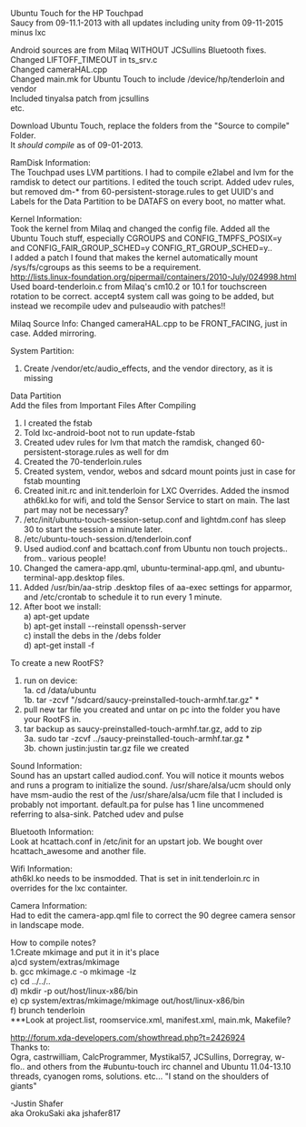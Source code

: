 Ubuntu Touch for the HP Touchpad<br>
Saucy from 09-11.1-2013 with all updates including unity from 09-11-2015 minus lxc<br>

Android sources are from Milaq WITHOUT JCSullins Bluetooth fixes.<br>
Changed LIFTOFF_TIMEOUT in ts_srv.c<br>
Changed cameraHAL.cpp<br>
Changed main.mk for Ubuntu Touch to include /device/hp/tenderloin and vendor<br>
Included tinyalsa patch from jcsullins<br>
etc.<br>

Download Ubuntu Touch, replace the folders from the "Source to compile" Folder.<br>
It *should compile* as of 09-01-2013.<br>

RamDisk Information:<br>
The Touchpad uses LVM partitions. I had to compile e2label and lvm for the ramdisk to detect our partitions. I edited the touch script. Added udev rules, but removed dm-* from 60-persistent-storage.rules to get UUID's and Labels for the Data Partition to be DATAFS on every boot, no matter what.

Kernel Information:<br>
Took the kernel from Milaq and changed the config file. Added all the Ubuntu Touch stuff, especially CGROUPS and CONFIG_TMPFS_POSIX=y and CONFIG_FAIR_GROUP_SCHED=y CONFIG_RT_GROUP_SCHED=y..<br>
I added a patch I found that makes the kernel automatically mount /sys/fs/cgroups as this seems to be a requirement.<br>
http://lists.linux-foundation.org/pipermail/containers/2010-July/024998.html<br>
Used board-tenderloin.c from Milaq's cm10.2 or 10.1 for touchscreen rotation to be correct.
accept4 system call was going to be added, but instead we recompile udev and pulseaudio with patches!!<br>

Milaq Source Info:
Changed cameraHAL.cpp to be FRONT_FACING, just in case. Added mirroring.

System Partition:<br>
1. Create /vendor/etc/audio_effects, and the vendor directory, as it is missing<br>

Data Partition<br>
Add the files from Important Files After Compiling<br>
1. I created the fstab<br>
2. Told lxc-android-boot not to run update-fstab<br>
3. Created udev rules for lvm that match the ramdisk, changed 60-persistent-storage.rules as well for dm<br>
4. Created the 70-tenderloin.rules<br>
5. Created system, vendor, webos and sdcard mount points just in case for fstab mounting<br>
6. Created init.rc and init.tenderloin for LXC Overrides. Added the insmod ath6kl.ko for wifi, and told the Sensor Service to start on main. The last part may not be necessary?<br>
7. /etc/init/ubuntu-touch-session-setup.conf and lightdm.conf has sleep 30 to start the session a minute later.<br>
8. /etc/ubuntu-touch-session.d/tenderloin.conf<br>
9. Used audiod.conf and bcattach.conf from Ubuntu non touch projects.. from.. various people!<br>
10. Changed the camera-app.qml, ubuntu-terminal-app.qml, and ubuntu-terminal-app.desktop files.<br>
11. Added /usr/bin/aa-strip .desktop files of aa-exec settings for apparmor, and /etc/crontab to schedule it to run every 1 minute.<br>
12. After boot we install:<br>
a) apt-get update<br>
b) apt-get install --reinstall openssh-server<br>
c) install the debs in the /debs folder<br>
d) apt-get install -f<br>


To create a new RootFS?<br>
1. run on device: <br>
1a. cd /data/ubuntu<br>
1b. tar -zcvf "/sdcard/saucy-preinstalled-touch-armhf.tar.gz" *<br>
2. pull new tar file you created and untar on pc into the folder you have your RootFS in.<br>
3. tar backup as saucy-preinstalled-touch-armhf.tar.gz, add to zip<br>
3a. sudo tar -zcvf ../saucy-preinstalled-touch-armhf.tar.gz *<br>
3b. chown justin:justin tar.gz file we created<br>


Sound Information:<br>
Sound has an upstart called audiod.conf. You will notice it mounts webos and runs a program to initialize the sound. /usr/share/alsa/ucm should only have msm-audio the rest of the /usr/share/alsa/ucm file that I included is probably not important. default.pa for pulse has 1 line uncommened referring to alsa-sink.
Patched udev and pulse<br>

Bluetooth Information:<br>
Look at hcattach.conf in /etc/init for an upstart job. We bought over hcattach_awesome and another file.<br>

Wifi Information:<br>
ath6kl.ko needs to be insmodded. That is set in init.tenderloin.rc in overrides for the lxc containter.<br>

Camera Information:<br>
Had to edit the camera-app.qml file to correct the 90 degree camera sensor in landscape mode.<br>

How to compile notes?<br>
1.Create mkimage and put it in it's place<br>
a)cd system/extras/mkimage<br>
b. gcc mkimage.c -o mkimage -lz<br>
c) cd ../../..<br>
d) mkdir -p out/host/linux-x86/bin<br>
e) cp system/extras/mkimage/mkimage out/host/linux-x86/bin<br>
f) brunch tenderloin<br>
***Look at project.list, roomservice.xml, manifest.xml, main.mk, Makefile?<br>

http://forum.xda-developers.com/showthread.php?t=2426924<br>
Thanks to:<br>
Ogra, castrwilliam, CalcProgrammer, Mystikal57, JCSullins, Dorregray, w-flo.. and others from the #ubuntu-touch irc channel and Ubuntu 11.04-13.10 threads, cyanogen roms, solutions. etc... "I stand on the shoulders of giants"<br>

-Justin Shafer<br>
aka OrokuSaki aka jshafer817<br>
